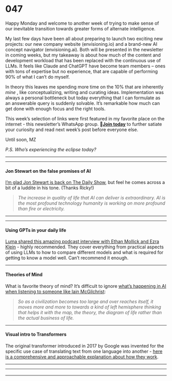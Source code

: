 # 047

Happy Monday and welcome to another week of trying to make sense of our inevitable transition towards greater forms of alternate intelligence.

My last few days have been all about preparing to launch two exciting new projects: our new company website \(envisioning.io\) and a brand-new AI concept navigator \(envisioning.ai\). Both will be presented in the newsletter in coming weeks, but my takeaway is about how much of the content and development workload that has been replaced with the continuous use of LLMs. It feels like Claude and ChatGPT have become team members – ones with tons of expertise but no experience, that are capable of performing 90% of what I can’t do myself.

In theory this leaves me spending more time on the 10% that are inherently _mine_ , like conceptualizing, writing and curating ideas. Implementation was always a personal bottleneck but today everything that I can formulate as an answerable query is suddenly solvable. It’s remarkable how much can get done with enough focus and the right tools.

This week’s selection of links were first featured in my favorite place on the internet - this newsletter’s WhatsApp group. **💬[Join today](https://chat.whatsapp.com/FOirxUglTn6Fx7XD2iUm4L)** to further satiate your curiosity and read next week’s post before everyone else.

Until soon,
MZ

_P.S. Who’s experiencing the eclipse today?_

* * *

* * *

#### Jon Stewart on the false promises of AI

[I’m glad Jon Stewart is back on The Daily Show](https://youtu.be/20TAkcy3aBY), but feel he comes across a bit of a luddite in his tone. \(Thanks Ricky\!\)

> _The increase in quality of life that AI can deliver is extraordinary. AI is the most profound technology humanity is working on more profound than fire or electricity._

* * *

* * *

#### Using GPTs in your daily life

[Luma shared this amazing podcast interview with Ethan Mollick and Ezra Klein](https://www.nytimes.com/2024/04/02/opinion/ezra-klein-podcast-ethan-mollick.html) \- highly recommended. They cover everything from practical aspects of using LLMs to how to compare different models and what is required for getting to know a model well. Can’t recommend it enough.

* * *

#### Theories of Mind

What is favorite theory of mind? It’s difficult to ignore [what’s happening in AI when listening to someone like Iain McGilchrist](https://youtu.be/dogVQDydRGQ):

> _So as a civilization becomes too large and over reaches itself, it moves more and more to towards a kind of left hemisphere thinking that helps it with the map, the theory, the diagram of life rather than the actual business of life._

* * *

#### Visual intro to Transformers

The original transformer introduced in 2017 by Google was invented for the specific use case of translating text from one language into another - [here is a comprehensive and approachable explanation about how they work](https://youtu.be/wjZofJX0v4M).

* * *

* * *

####

* * *